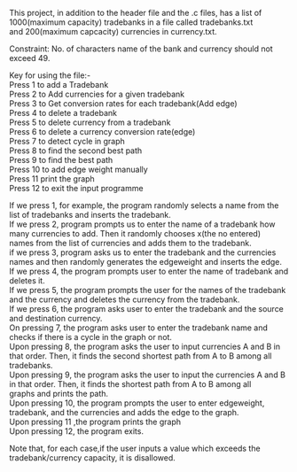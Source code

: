 This project, in addition to the header file and the .c files, has a list of 1000(maximum capacity) tradebanks in a file called tradebanks.txt    
and 200(maximum capcacity) currencies in currency.txt.   

Constraint: No. of characters name of the bank and currency should not exceed 49.   

Key for using the file:-    
Press 1 to add a Tradebank     
Press 2 to Add currencies for a given tradebank    
Press 3 to Get conversion rates for each tradebank(Add edge)   
Press 4 to delete a tradebank   
Press 5 to delete currency from a tradebank   
Press 6 to delete a currency conversion rate(edge)   
Press 7 to detect cycle in  graph   
Press 8 to find the second best path    
Press 9 to find the best path  
Press 10 to add edge weight manually  
Press 11 print the graph  
Press 12 to exit the input programme

If we press 1, for example, the program randomly selects a name from the list of tradebanks and inserts the tradebank.  
If we press 2, program prompts us to enter the name of a tradebank how many currencies to add. Then it randomly chooses x(the no entered)  
names from the list of currencies and adds them to the tradebank.  
if we press 3, program asks us to enter the tradebank and the currencies names and  then randomly generates the edgeweight and inserts the edge.  
If we press 4, the program prompts user to enter the name of tradebank and deletes it.  
If we press 5, the program prompts the user for the names of the tradebank and the currency and deletes the currency from the tradebank.  
If we press 6, the program asks user to enter the tradebank and the source and destination currency.  
On pressing 7, the program asks user to enter the tradebank name and checks if there is a cycle in the graph or not.  
Upon pressing 8, the program asks the user to input currencies A and B in that order. Then, it finds the second shortest path from A to B among all  
tradebanks.      
Upon pressing 9, the program asks the user to input the currencies A and B in that order. Then, it finds the shortest path from A to B among all  
graphs and prints the path.  
Upon pressing 10, the program prompts the user to enter edgeweight, tradebank, and the currencies and adds the edge to the graph.  
Upon pressing 11 ,the program prints the graph  
Upon pressing 12, the program exits.   
 
Note that, for each case,if the user inputs a value which exceeds the tradebank/currency capacity, it is disallowed.
